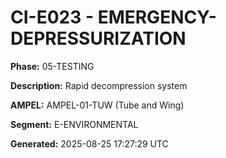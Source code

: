 # CI-E023 - EMERGENCY-DEPRESSURIZATION

**Phase:** 05-TESTING

**Description:** Rapid decompression system

**AMPEL:** AMPEL-01-TUW (Tube and Wing)

**Segment:** E-ENVIRONMENTAL

**Generated:** 2025-08-25 17:27:29 UTC
